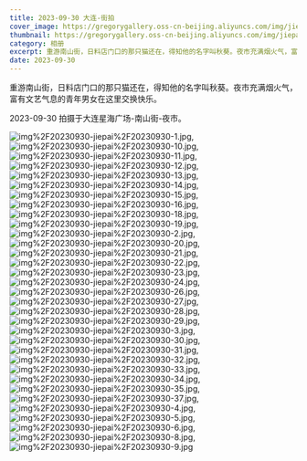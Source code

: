 ```yaml
---
title: 2023-09-30 大连-街拍
cover_image: https://gregorygallery.oss-cn-beijing.aliyuncs.com/img/jiepai.jpg
thumbnail: https://gregorygallery.oss-cn-beijing.aliyuncs.com/img/jiepai.jpg
category: 相册
excerpt: 重游南山街，日料店门口的那只猫还在，得知他的名字叫秋葵。夜市充满烟火气，富有文艺气息的青年男女在这里交换快乐。
date: 2023-09-30
---
```

重游南山街，日料店门口的那只猫还在，得知他的名字叫秋葵。夜市充满烟火气，富有文艺气息的青年男女在这里交换快乐。

2023-09-30 拍摄于大连星海广场-南山街-夜市。


![img%2F20230930-jiepai%2F20230930-1.jpg]( https://gregorygallery.oss-cn-beijing.aliyuncs.com/img/20230930-jiepai/20230930-1.jpg "img%2F20230930-jiepai%2F20230930-1.jpg"),
![img%2F20230930-jiepai%2F20230930-10.jpg]( https://gregorygallery.oss-cn-beijing.aliyuncs.com/img/20230930-jiepai/20230930-10.jpg "img%2F20230930-jiepai%2F20230930-10.jpg"),
![img%2F20230930-jiepai%2F20230930-11.jpg]( https://gregorygallery.oss-cn-beijing.aliyuncs.com/img/20230930-jiepai/20230930-11.jpg "img%2F20230930-jiepai%2F20230930-11.jpg"),
![img%2F20230930-jiepai%2F20230930-12.jpg]( https://gregorygallery.oss-cn-beijing.aliyuncs.com/img/20230930-jiepai/20230930-12.jpg "img%2F20230930-jiepai%2F20230930-12.jpg"),
![img%2F20230930-jiepai%2F20230930-13.jpg]( https://gregorygallery.oss-cn-beijing.aliyuncs.com/img/20230930-jiepai/20230930-13.jpg "img%2F20230930-jiepai%2F20230930-13.jpg"),
![img%2F20230930-jiepai%2F20230930-14.jpg]( https://gregorygallery.oss-cn-beijing.aliyuncs.com/img/20230930-jiepai/20230930-14.jpg "img%2F20230930-jiepai%2F20230930-14.jpg"),
![img%2F20230930-jiepai%2F20230930-15.jpg]( https://gregorygallery.oss-cn-beijing.aliyuncs.com/img/20230930-jiepai/20230930-15.jpg "img%2F20230930-jiepai%2F20230930-15.jpg"),
![img%2F20230930-jiepai%2F20230930-16.jpg]( https://gregorygallery.oss-cn-beijing.aliyuncs.com/img/20230930-jiepai/20230930-16.jpg "img%2F20230930-jiepai%2F20230930-16.jpg"),
![img%2F20230930-jiepai%2F20230930-18.jpg]( https://gregorygallery.oss-cn-beijing.aliyuncs.com/img/20230930-jiepai/20230930-18.jpg "img%2F20230930-jiepai%2F20230930-18.jpg"),
![img%2F20230930-jiepai%2F20230930-19.jpg]( https://gregorygallery.oss-cn-beijing.aliyuncs.com/img/20230930-jiepai/20230930-19.jpg "img%2F20230930-jiepai%2F20230930-19.jpg"),
![img%2F20230930-jiepai%2F20230930-2.jpg]( https://gregorygallery.oss-cn-beijing.aliyuncs.com/img/20230930-jiepai/20230930-2.jpg "img%2F20230930-jiepai%2F20230930-2.jpg"),
![img%2F20230930-jiepai%2F20230930-20.jpg]( https://gregorygallery.oss-cn-beijing.aliyuncs.com/img/20230930-jiepai/20230930-20.jpg "img%2F20230930-jiepai%2F20230930-20.jpg"),
![img%2F20230930-jiepai%2F20230930-21.jpg]( https://gregorygallery.oss-cn-beijing.aliyuncs.com/img/20230930-jiepai/20230930-21.jpg "img%2F20230930-jiepai%2F20230930-21.jpg"),
![img%2F20230930-jiepai%2F20230930-22.jpg]( https://gregorygallery.oss-cn-beijing.aliyuncs.com/img/20230930-jiepai/20230930-22.jpg "img%2F20230930-jiepai%2F20230930-22.jpg"),
![img%2F20230930-jiepai%2F20230930-23.jpg]( https://gregorygallery.oss-cn-beijing.aliyuncs.com/img/20230930-jiepai/20230930-23.jpg "img%2F20230930-jiepai%2F20230930-23.jpg"),
![img%2F20230930-jiepai%2F20230930-24.jpg]( https://gregorygallery.oss-cn-beijing.aliyuncs.com/img/20230930-jiepai/20230930-24.jpg "img%2F20230930-jiepai%2F20230930-24.jpg"),
![img%2F20230930-jiepai%2F20230930-26.jpg]( https://gregorygallery.oss-cn-beijing.aliyuncs.com/img/20230930-jiepai/20230930-26.jpg "img%2F20230930-jiepai%2F20230930-26.jpg"),
![img%2F20230930-jiepai%2F20230930-27.jpg]( https://gregorygallery.oss-cn-beijing.aliyuncs.com/img/20230930-jiepai/20230930-27.jpg "img%2F20230930-jiepai%2F20230930-27.jpg"),
![img%2F20230930-jiepai%2F20230930-28.jpg]( https://gregorygallery.oss-cn-beijing.aliyuncs.com/img/20230930-jiepai/20230930-28.jpg "img%2F20230930-jiepai%2F20230930-28.jpg"),
![img%2F20230930-jiepai%2F20230930-29.jpg]( https://gregorygallery.oss-cn-beijing.aliyuncs.com/img/20230930-jiepai/20230930-29.jpg "img%2F20230930-jiepai%2F20230930-29.jpg"),
![img%2F20230930-jiepai%2F20230930-3.jpg]( https://gregorygallery.oss-cn-beijing.aliyuncs.com/img/20230930-jiepai/20230930-3.jpg "img%2F20230930-jiepai%2F20230930-3.jpg"),
![img%2F20230930-jiepai%2F20230930-30.jpg]( https://gregorygallery.oss-cn-beijing.aliyuncs.com/img/20230930-jiepai/20230930-30.jpg "img%2F20230930-jiepai%2F20230930-30.jpg"),
![img%2F20230930-jiepai%2F20230930-31.jpg]( https://gregorygallery.oss-cn-beijing.aliyuncs.com/img/20230930-jiepai/20230930-31.jpg "img%2F20230930-jiepai%2F20230930-31.jpg"),
![img%2F20230930-jiepai%2F20230930-32.jpg]( https://gregorygallery.oss-cn-beijing.aliyuncs.com/img/20230930-jiepai/20230930-32.jpg "img%2F20230930-jiepai%2F20230930-32.jpg"),
![img%2F20230930-jiepai%2F20230930-33.jpg]( https://gregorygallery.oss-cn-beijing.aliyuncs.com/img/20230930-jiepai/20230930-33.jpg "img%2F20230930-jiepai%2F20230930-33.jpg"),
![img%2F20230930-jiepai%2F20230930-34.jpg]( https://gregorygallery.oss-cn-beijing.aliyuncs.com/img/20230930-jiepai/20230930-34.jpg "img%2F20230930-jiepai%2F20230930-34.jpg"),
![img%2F20230930-jiepai%2F20230930-35.jpg]( https://gregorygallery.oss-cn-beijing.aliyuncs.com/img/20230930-jiepai/20230930-35.jpg "img%2F20230930-jiepai%2F20230930-35.jpg"),
![img%2F20230930-jiepai%2F20230930-37.jpg]( https://gregorygallery.oss-cn-beijing.aliyuncs.com/img/20230930-jiepai/20230930-37.jpg "img%2F20230930-jiepai%2F20230930-37.jpg"),
![img%2F20230930-jiepai%2F20230930-4.jpg]( https://gregorygallery.oss-cn-beijing.aliyuncs.com/img/20230930-jiepai/20230930-4.jpg "img%2F20230930-jiepai%2F20230930-4.jpg"),
![img%2F20230930-jiepai%2F20230930-5.jpg]( https://gregorygallery.oss-cn-beijing.aliyuncs.com/img/20230930-jiepai/20230930-5.jpg "img%2F20230930-jiepai%2F20230930-5.jpg"),
![img%2F20230930-jiepai%2F20230930-6.jpg]( https://gregorygallery.oss-cn-beijing.aliyuncs.com/img/20230930-jiepai/20230930-6.jpg "img%2F20230930-jiepai%2F20230930-6.jpg"),
![img%2F20230930-jiepai%2F20230930-8.jpg]( https://gregorygallery.oss-cn-beijing.aliyuncs.com/img/20230930-jiepai/20230930-8.jpg "img%2F20230930-jiepai%2F20230930-8.jpg"),
![img%2F20230930-jiepai%2F20230930-9.jpg]( https://gregorygallery.oss-cn-beijing.aliyuncs.com/img/20230930-jiepai/20230930-9.jpg "img%2F20230930-jiepai%2F20230930-9.jpg")
